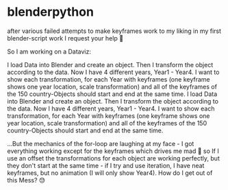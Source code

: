 # blenderpython


after various failed attempts to make keyframes work to my liking in my first blender-script work I request your help 🥲

So I am working on a Dataviz:

I load Data into Blender and create an object.
Then I transform the object according to the data.
Now I have 4 different years, Year1 - Year4. I want to show each transformation, for each Year with keyframes (one keyframe shows one year location, scale transformation)
and all of the keyframes of the 150 country-Objects should start and end at the same time.
I load Data into Blender and create an object.
Then I transform the object according to the data.
Now I have 4 different years, Year1 - Year4. I want to show each transformation, for each Year with keyframes (one keyframe shows one year location, scale transformation)
and all of the keyframes of the 150 country-Objects should start and end at the same time.


...But the mechanics of the for-loop are laughing at my face - I got everything working except for the keyframes which drives me mad 🤪 so If I use an offset the transformations for each object are working perfectly, but they don't start at the same time - if I try and use iteration, I have neat keyframes, but no animation (I will only show Year4). How do I get out of this Mess? 😓

